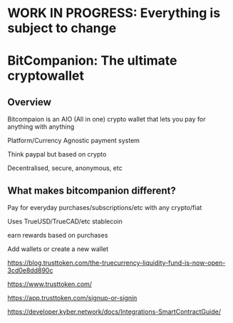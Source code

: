 # WORK IN PROGRESS: Everything is subject to change

# BitCompanion: The ultimate cryptowallet


## Overview
Bitcompaion is an AIO (All in one) crypto wallet that lets you pay for anything with anything

Platform/Currency Agnostic payment system

Think paypal but based on crypto

Decentralised, secure, anonymous, etc

## What makes bitcompanion different?
Pay for everyday purchases/subscriptions/etc with any crypto/fiat

Uses TrueUSD/TrueCAD/etc stablecoin

earn rewards based on purchases

Add wallets or create a new wallet



https://blog.trusttoken.com/the-truecurrency-liquidity-fund-is-now-open-3cd0e8dd890c

https://www.trusttoken.com/

https://app.trusttoken.com/signup-or-signin

https://developer.kyber.network/docs/Integrations-SmartContractGuide/
